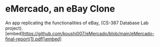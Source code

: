 # eMercado, an eBay Clone

An app replicating the functionalities of eBay, (CS-387 Database Lab project).
[embed]https://github.com/koushi007/eMercado/blob/main/eMercado-final-report(1).pdf[\embed]
